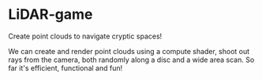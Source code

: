 # LiDAR-game
Create point clouds to navigate cryptic spaces! 

We can create and render point clouds using a compute shader, 
shoot out rays from the camera, both randomly along a disc and a wide area scan.
So far it's efficient, functional and fun! 
